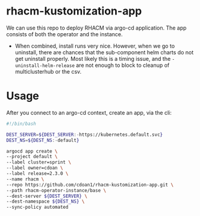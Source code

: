 # rhacm-kustomization-app

We can use this repo to deploy RHACM via argo-cd application.
The app consists of both the operator and the instance.

* When combined, install runs very nice. However, when we go to uninstall,
  there are chances that the sub-component helm charts do not get uninstall properly. Most likely this is a timing issue, and the `- uninstall-helm-release` are not enough to block to cleanup of multiclusterhub or the csv.

# Usage

After you connect to an argo-cd context, create an app, via the cli:

```bash
#!/bin/bash

DEST_SERVER=${DEST_SERVER:-https://kubernetes.default.svc}
DEST_NS=${DEST_NS:-default}

argocd app create \
--project default \
--label cluster=sprint \
--label owner=cdoan \
--label release=2.3.0 \
--name rhacm \
--repo https://github.com/cdoan1/rhacm-kustomization-app.git \
--path rhacm-operator-instance/base \
--dest-server ${DEST_SERVER} \
--dest-namespace ${DEST_NS} \
--sync-policy automated
```

